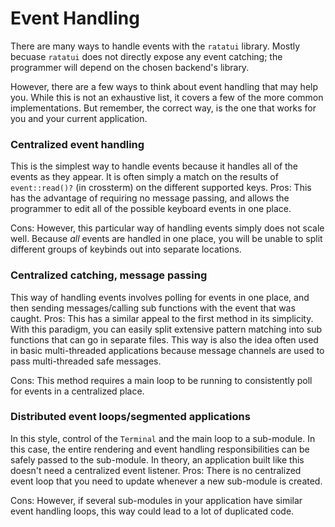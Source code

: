 # Event Handling
There are many ways to handle events with the `ratatui` library. Mostly becuase `ratatui` does not directly expose any event catching; the programmer will depend on the chosen backend's library. 

However, there are a few ways to think about event handling that may help you. While this is not an exhaustive list, it covers a few of the more common implementations. 
But remember, the correct way, is the one that works for you and your current application.

### Centralized event handling
This is the simplest way to handle events because it handles all of the events as they appear. It is often simply a match on the results of `event::read()?` (in crossterm) on the different supported keys. 
Pros:
This has the advantage of requiring no message passing, and allows the programmer to edit all of the possible keyboard events in one place.

Cons:
However, this particular way of handling events simply does not scale well. Because *all* events are handled in one place, you will be unable to split different groups of keybinds out into separate locations. 

### Centralized catching, message passing
This way of handling events involves polling for events in one place, and then sending messages/calling sub functions with the event that was caught. 
Pros:
This has a similar appeal to the first method in its simplicity. With this paradigm, you can easily split extensive pattern matching into sub functions that can go in separate files. 
This way is also the idea often used in basic multi-threaded applications because message channels are used to pass multi-threaded safe messages. 

Cons:
This method requires a main loop to be running to consistently poll for events in a centralized place.

### Distributed event loops/segmented applications
In this style, control of the `Terminal` and the main loop to a sub-module. In this case, the entire rendering and event handling responsibilities can be safely passed to the sub-module. In theory, an application built like this doesn't need a centralized event listener.
Pros:
There is no centralized event loop that you need to update whenever a new sub-module is created.

Cons:
However, if several sub-modules in your application have similar event handling loops, this way could lead to a lot of duplicated code. 
